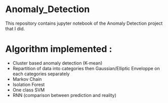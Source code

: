 # Anomaly_Detection

This repository contains jupyter notebook of the Anomaly Detection project that I did.

# Algorithm implemented :

- Cluster based anomaly detection (K-mean)
- Repartition of data into categories then Gaussian/Elliptic Enveloppe on each categories separately
- Markov Chain
- Isolation Forest
- One class SVM
- RNN (comparison between prediction and reality)
